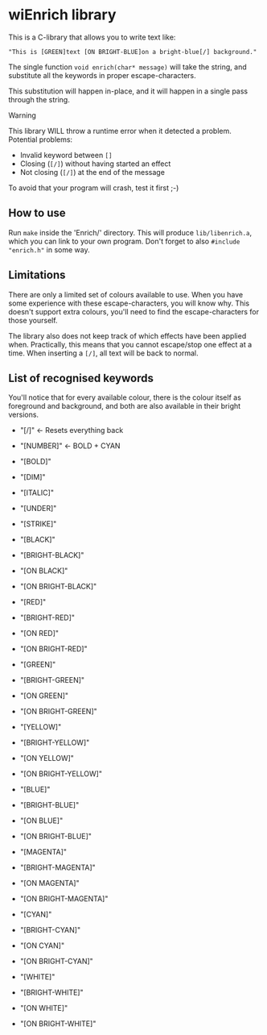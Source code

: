 # wiEnrich library
This is a C-library that allows you to write text like:
```
"This is [GREEN]text [ON BRIGHT-BLUE]on a bright-blue[/] background."
```

The single function `void enrich(char* message)` will take the string,
and substitute all the keywords in proper escape-characters.

This substitution will happen in-place, 
and it will happen in a single pass through the string.

> [!WARNING]
> This library WILL throw a runtime error when it detected a problem.
> Potential problems:
>   - Invalid keyword between `[]`
>   - Closing (`[/]`) without having started an effect
>   - Not closing (`[/]`) at the end of the message
>
> To avoid that your program will crash, test it first ;-)


## How to use
Run `make` inside the 'Enrich/' directory. 
This will produce `lib/libenrich.a`, which you can link to your own program.
Don't forget to also `#include "enrich.h"` in some way. 


## Limitations
There are only a limited set of colours available to use. 
When you have some experience with these escape-characters, 
you will know why. 
This doesn't support extra colours,
you'll need to find the escape-characters for those yourself.

The library also does not keep track of which effects have been applied when.
Practically, this means that you cannot escape/stop one effect at a time.
When inserting a `[/]`, all text will be back to normal.


## List of recognised keywords
You'll notice that for every available colour, 
there is the colour itself as foreground and background,
and both are also available in their bright versions.

- "[/]"             <- Resets everything back
- "[NUMBER]"        <- BOLD + CYAN
- "[BOLD]"            
- "[DIM]"             
- "[ITALIC]"          
- "[UNDER]"           
- "[STRIKE]"          

- "[BLACK]"           
- "[BRIGHT-BLACK]"    
- "[ON BLACK]"        
- "[ON BRIGHT-BLACK]" 

- "[RED]"             
- "[BRIGHT-RED]"      
- "[ON RED]"          
- "[ON BRIGHT-RED]"   

- "[GREEN]"           
- "[BRIGHT-GREEN]"    
- "[ON GREEN]"        
- "[ON BRIGHT-GREEN]" 

- "[YELLOW]"          
- "[BRIGHT-YELLOW]"   
- "[ON YELLOW]"       
- "[ON BRIGHT-YELLOW]"

- "[BLUE]"            
- "[BRIGHT-BLUE]"     
- "[ON BLUE]"         
- "[ON BRIGHT-BLUE]"  

- "[MAGENTA]"         
- "[BRIGHT-MAGENTA]"  
- "[ON MAGENTA]"      
- "[ON BRIGHT-MAGENTA]"

- "[CYAN]"            
- "[BRIGHT-CYAN]"     
- "[ON CYAN]"         
- "[ON BRIGHT-CYAN]"  

- "[WHITE]"           
- "[BRIGHT-WHITE]"    
- "[ON WHITE]"        
- "[ON BRIGHT-WHITE]" 
